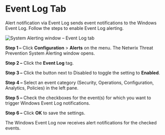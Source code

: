 # Event Log Tab

Alert notification via Event Log sends event notifications to the Windows Event Log. Follow the
steps to enable Event Log alerting.

![System Alerting window – Event Log tab](/img/product_docs/accessanalyzer/11.6/accessanalyzer/admin/analysis/notification/eventlog.webp)

**Step 1 –** Click **Configuration** > **Alerts** on the menu. The Netwrix Threat Prevention System
Alerting window opens.

**Step 2 –** Click the **Event Log** tag.

**Step 3 –** Click the button next to Disabled to toggle the setting to **Enabled**.

**Step 4 –** Select an event category (Security, Operations, Configuration, Analytics, Policies) in
the left pane.

**Step 5 –** Check the checkboxes for the event(s) for which you want to trigger Windows Event Log
notifications.

**Step 6 –** Click **OK** to save the settings.

The Windows Event Log now receives alert notifications for the checked events.
